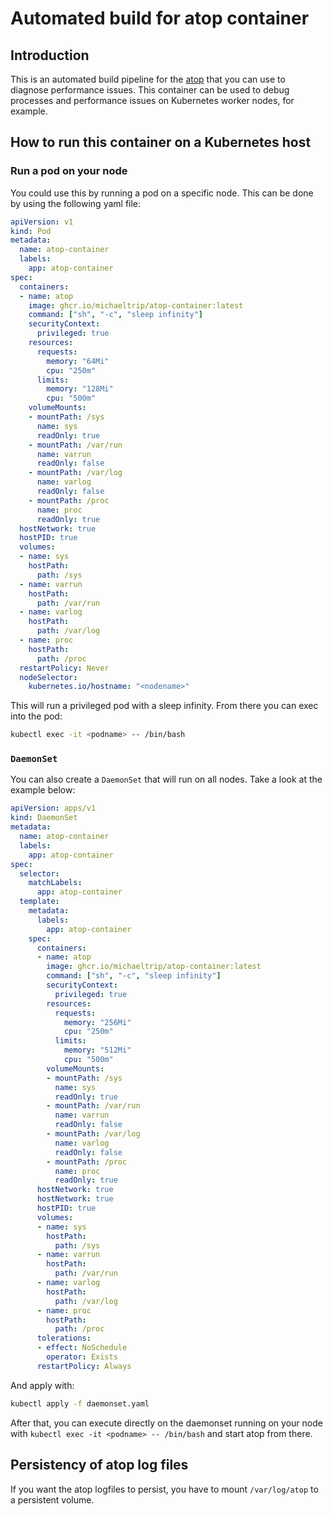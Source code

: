 # Automated build for atop container


## Introduction

This is an automated build pipeline for the [atop](https://github.com/Atoptool/atop) that you can use to diagnose performance issues. This container can be used to debug processes and performance issues on Kubernetes worker nodes, for example.


## How to run this container on a Kubernetes host

### Run a pod on your node

You could use this by running a pod on a specific node. This can be done by using the following yaml file:

```yaml
apiVersion: v1
kind: Pod
metadata:
  name: atop-container
  labels:
    app: atop-container
spec:
  containers:
  - name: atop
    image: ghcr.io/michaeltrip/atop-container:latest
    command: ["sh", "-c", "sleep infinity"]
    securityContext:
      privileged: true
    resources:
      requests:
        memory: "64Mi"
        cpu: "250m"
      limits:
        memory: "128Mi"
        cpu: "500m"
    volumeMounts:
    - mountPath: /sys
      name: sys
      readOnly: true
    - mountPath: /var/run
      name: varrun
      readOnly: false
    - mountPath: /var/log
      name: varlog
      readOnly: false
    - mountPath: /proc
      name: proc
      readOnly: true
  hostNetwork: true
  hostPID: true
  volumes:
  - name: sys
    hostPath:
      path: /sys
  - name: varrun
    hostPath:
      path: /var/run
  - name: varlog
    hostPath:
      path: /var/log
  - name: proc
    hostPath:
      path: /proc
  restartPolicy: Never
  nodeSelector:
    kubernetes.io/hostname: "<nodename>"
  ```

This will run a privileged pod with a sleep infinity. From there you can exec into the pod:

```bash
kubectl exec -it <podname> -- /bin/bash
```


### `DaemonSet`

You can also create a `DaemonSet` that will run on all nodes. Take a look at the example below:

```yaml
apiVersion: apps/v1
kind: DaemonSet
metadata:
  name: atop-container
  labels:
    app: atop-container
spec:
  selector:
    matchLabels:
      app: atop-container
  template:
    metadata:
      labels:
        app: atop-container
    spec:
      containers:
      - name: atop
        image: ghcr.io/michaeltrip/atop-container:latest
        command: ["sh", "-c", "sleep infinity"]
        securityContext:
          privileged: true
        resources:
          requests:
            memory: "256Mi"
            cpu: "250m"
          limits:
            memory: "512Mi"
            cpu: "500m"
        volumeMounts:
        - mountPath: /sys
          name: sys
          readOnly: true
        - mountPath: /var/run
          name: varrun
          readOnly: false
        - mountPath: /var/log
          name: varlog
          readOnly: false
        - mountPath: /proc
          name: proc
          readOnly: true
      hostNetwork: true
      hostNetwork: true
      hostPID: true
      volumes:
      - name: sys
        hostPath:
          path: /sys
      - name: varrun
        hostPath:
          path: /var/run
      - name: varlog
        hostPath:
          path: /var/log
      - name: proc
        hostPath:
          path: /proc
      tolerations:
      - effect: NoSchedule
        operator: Exists
      restartPolicy: Always
```

And apply with:

```bash
kubectl apply -f daemonset.yaml
```

After that, you can execute directly on the daemonset running on your node with `kubectl exec -it <podname> -- /bin/bash` and start atop from there.

## Persistency of atop log files

If you want the atop logfiles to persist, you have to mount `/var/log/atop` to a persistent volume.


